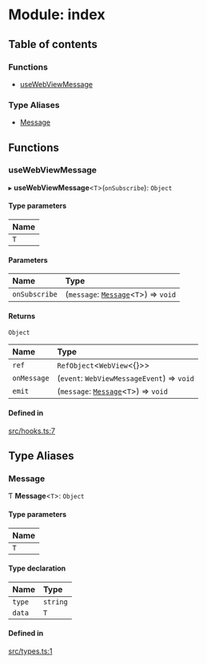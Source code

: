 # Module: index

## Table of contents

### Functions

- [useWebViewMessage](index.md#usewebviewmessage)

### Type Aliases

- [Message](index.md#message)

## Functions

### useWebViewMessage

▸ **useWebViewMessage**<`T`\>(`onSubscribe`): `Object`

#### Type parameters

| Name |
| :------ |
| `T` |

#### Parameters

| Name | Type |
| :------ | :------ |
| `onSubscribe` | (`message`: [`Message`](index.md#message)<`T`\>) => `void` |

#### Returns

`Object`

| Name | Type |
| :------ | :------ |
| `ref` | `RefObject`<`WebView`<{}\>\> |
| `onMessage` | (`event`: `WebViewMessageEvent`) => `void` |
| `emit` | (`message`: [`Message`](index.md#message)<`T`\>) => `void` |

#### Defined in

[src/hooks.ts:7](https://github.com/inokawa/react-native-react-bridge/blob/cd6af9e/src/hooks.ts#L7)

## Type Aliases

### Message

Ƭ **Message**<`T`\>: `Object`

#### Type parameters

| Name |
| :------ |
| `T` |

#### Type declaration

| Name | Type |
| :------ | :------ |
| `type` | `string` |
| `data` | `T` |

#### Defined in

[src/types.ts:1](https://github.com/inokawa/react-native-react-bridge/blob/cd6af9e/src/types.ts#L1)
